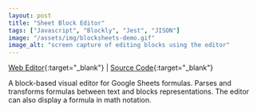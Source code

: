 ```yaml
---
layout: post
title: "Sheet Block Editor"
tags: ["Javascript", "Blockly", "Jest", "JISON"]
image: "/assets/img/blocksheets-demo.gif"
image_alt: "screen capture of editing blocks using the editor"
---
```


[Web Editor](https://tjbearse.github.io/sheet-block-editor/){:target="_blank"} \| 
[Source Code](https://github.com/tjbearse/sheet-block-editor){:target="_blank"}


A block-based visual editor for Google Sheets formulas. Parses and transforms formulas between text and blocks representations. The editor can also display a formula in math notation.

